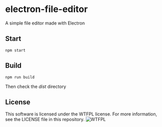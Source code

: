 # electron-file-editor
A simple file editor made with Electron

## Start

    npm start

## Build

    npm run build

Then check the *dist* directory

## License

This software is licensed under the WTFPL license. For more information, see the LICENSE file in this repository.
![WTFPL](http://www.wtfpl.net/wp-content/uploads/2012/12/wtfpl-badge-4.png)
